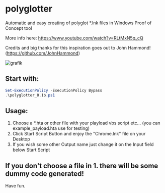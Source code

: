 # polyglotter
Automatic and easy creating of polyglot *.lnk files in Windows Proof of Concept tool

More info here: https://www.youtube.com/watch?v=RLtMxN5q_cQ

Credits and big thanks for this inspiration goes out to John Hammond! (https://github.com/JohnHammond)

![grafik](https://github.com/suuhm/polyglotter/assets/11504990/d3df4526-468b-420e-9eae-e3670e6a5499)

## Start with:
```powershell
Set-ExecutionPolicy -ExecutionPolicy Bypass
.\polyglotter_0.1b.ps1
```

## Usage:
1. Choose a *.hta or other file with your playload vbs script etc... (you can example_payload.hta use for testing)
2. Click Start Script Button and enjoy the "Chrome.lnk" file on your Desktop
3. If you wish some other Output name just change it on the Input field below Start Script



## If you don't choose a file in 1. there will be some dummy code generated!

Have fun.
